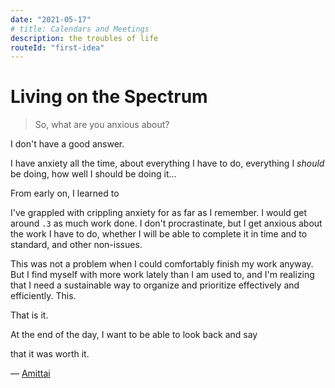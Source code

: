 ```yaml
---
date: "2021-05-17"
# title: Calendars and Meetings
description: the troubles of life
routeId: "first-idea"
---
```


# Living on the Spectrum 

> So, what are you anxious about?

I don't have a good answer.

I have anxiety all the time, about everything I have to do,
everything I _should_ be doing, how well I should be doing it...

From early on, I learned to 

I've grappled with crippling anxiety for as far as I remember.
I would get around `.3` as much work done.
I don't procrastinate, but I get anxious about the work I have to do,
whether I will be able to complete it in time and to standard,
and other non-issues.

This was not a problem when I could comfortably finish my work
anyway. But I find myself with more work lately than I am used to,
and I'm realizing that I need a sustainable way to organize and prioritize effectively
and efficiently. This. 

That is it.

At the end of the day, I want to be able to look back and say

that it was worth it.



&mdash; [Amittai][amittai]

[amittai]: https://amittai.studio
